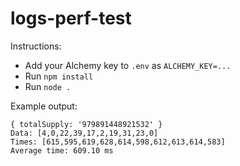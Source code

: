 # logs-perf-test

Instructions:
* Add your Alchemy key to `.env` as `ALCHEMY_KEY=...`
* Run `npm install`
* Run `node .`

Example output:
```
{ totalSupply: '979891448921532' }
Data: [4,0,22,39,17,2,19,31,23,0]
Times: [615,595,619,628,614,598,612,613,614,583]
Average time: 609.10 ms
```

